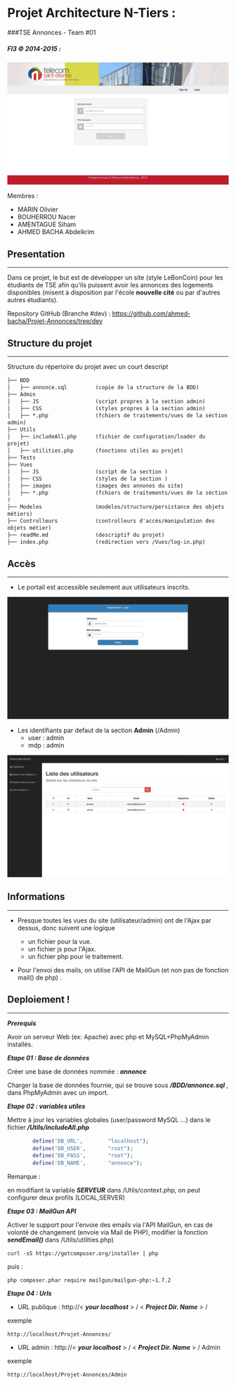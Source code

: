 # Projet Architecture N-Tiers :  

###TSE Annonces -  Team #01

##### FI3 © 2014-2015 : 

![](screenshot/annonces-login.jpg)


Membres : 

* MARIN Olivier
* BOUHERROU Nacer
* AMENTAGUE Siham
* AHMED BACHA Abdelkrim

## Presentation
---
Dans ce projet, le but est de développer un site (style LeBonCoin) pour les étudiants de TSE afin qu'ils puissent avoir les annonces des logements disponibles (misent à disposition par l'école **nouvelle cité** ou par d'autres autres étudiants).

Repository GitHub (Branche #dev) :
https://github.com/ahmed-bacha/Projet-Annonces/tree/dev

## Structure du projet 
---

Structure du répertoire du projet avec un court descript
```
├── BDD
│   ├── annonce.sql         (copie de la structure de la BDD)
├── Admin
│   ├── JS                  (script propres à la section admin)
│   ├── CSS                 (styles propres à la section admin)
│   ├── *.php               (fchiers de traitements/vues de la séction admin)
├── Utils
│   ├── includeAll.php      (fichier de configuration/loader du projet)
│   ├── utilities.php       (fonctions utiles au projet)
├── Tests
├── Vues
│   ├── JS                  (script de la section )
│   ├── CSS                 (styles de la section )
│   ├── images              (images des annones du site)
│   ├── *.php               (fchiers de traitements/vues de la séction )
├── Modeles                 (modeles/structure/persistance des objets métiers)
├── Controlleurs            (controlleurs d'accès/manipulation des objets métier)
├── readMe.md               (descriptif du projet)
├── index.php               (redirection vers /Vues/log-in.php)
```

## Accès
---
* Le portail est accessible seulement aux utilisateurs inscrits.

![](screenshot/annonces-admin-login.jpg)

* Les identifiants par defaut de la section **Admin**  (/Admin)
    * user : admin
    * mdp : admin

![](screenshot/annonces-admin-board.jpg)

## Informations
---

*  Presque toutes les vues du site (utilisateur/admin) ont de l'Ajax par dessus, donc suivent une logique
    * un fichier pour la vue. 
    * un fichier js pour l'Ajax.
    * un fichier php pour le traitement.

*  Pour l'envoi des mails, on utilise l'API de MailGun (et non pas de fonction mail() de php) . 

## Deploiement ! 
---

***Prerequis***

Avoir un serveur Web (ex: Apache) avec php et MySQL+PhpMyAdmin installés.

***Etape 01 : Base de données***

Créer une base de données nommée : ***annonce***

Charger la base de données fournie, qui se trouve sous ***/BDD/annonce.sql*** , dans PhpMyAdmin avec un import.

***Etape 02 : variables utiles***

Mettre à jour les variables globales (user/password MySQL ...) dans le fichier ***/Utils/includeAll.php***

``` php
        define('DB_URL',        "localhost");
        define('DB_USER',       "root");
        define('DB_PASS',       "root");
        define('DB_NAME',       "annonce");
```

Remarque : 

en modifiant la variable ***SERVEUR*** dans /Utils/context.php, on peut configurer deux profils (LOCAL,SERVER)

***Etape 03 : MailGun API***

Activer le support pour l'envoie des emails via l'API MailGun, en cas de volonté de changement (envoie via Mail de PHP), modifier la fonction ***sendEmail()*** dans /Utils/utilities.php)


```shell
curl -sS https://getcomposer.org/installer | php
```

puis : 


```shell
php composer.phar require mailgun/mailgun-php:~1.7.2
```

***Etape 04 : Urls***


* URL publique : http://< ***your localhost*** > / < ***Project Dir. Name*** > /

exemple

```shell
http://localhost/Projet-Annonces/
```

* URL admin : http://< ***your localhost*** > / < ***Project Dir. Name*** > / Admin

exemple

```shell
http://localhost/Projet-Annonces/Admin
```






